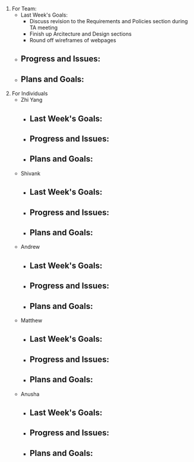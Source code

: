 1. For Team:
   - Last Week's Goals:
       - Discuss revision to the Requirements and Policies section during TA meeting
       - Finish up Arcitecture and Design sections
       - Round off wireframes of webpages
   - Progress and Issues:
       - 
   - Plans and Goals:
       - 
3. For Individuals
   - Zhi Yang
       - Last Week's Goals:
           - 
       - Progress and Issues:
           - 
       - Plans and Goals:
           - 
   - Shivank
      - Last Week's Goals:
           - 
       - Progress and Issues:
           - 
       - Plans and Goals:
           - 
   - Andrew
      - Last Week's Goals:
           - 
       - Progress and Issues:
           - 
       - Plans and Goals:
           - 
   - Matthew
      - Last Week's Goals:
           - 
       - Progress and Issues:
           - 
       - Plans and Goals:
           - 
   - Anusha
      - Last Week's Goals:
           - 
       - Progress and Issues:
           - 
       - Plans and Goals:
           - 

